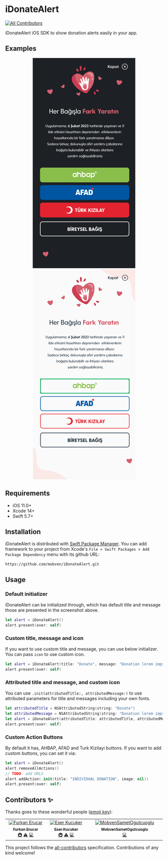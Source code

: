 # iDonateAlert
<!-- ALL-CONTRIBUTORS-BADGE:START - Do not remove or modify this section -->
[![All Contributors](https://img.shields.io/badge/all_contributors-2-orange.svg?style=flat-square)](#contributors-)
<!-- ALL-CONTRIBUTORS-BADGE:END -->

iDonateAlert iOS SDK to show donation alerts easily in your app.

## Examples
<p align="center">
  <img alt="UI" src="Docs/screenshot_dark.png">
  <img alt="UI" src="Docs/screenshot_light.png">
</p>


## Requirements
* iOS 11.0+
* Xcode 14+
* Swift 5.7+

## Installation
iDonateAlert is distributed with [Swift Package Manager](https://swift.org/package-manager/). You can add framework to your project from Xcode's `File > Swift Packages > Add Package Dependency` menu with its github URL:
```
https://github.com/mobven/iDonateAlert.git
```

## Usage
### Default initializer
iDonateAlert can be initialized through, which has default title and message those are presented in the screenshot above.
```swift
let alert = iDonateAlert()
alert.present(over: self)
```

### Custom title, message and icon
If you want to use custom title and message, you can use below initializer. You can pass `icon` to use custom icon.    
```swift 
let alert = iDonateAlert(title: "Donate", message: "Donation lorem impsum...")
alert.present(over: self)
```

### Attributed title and message, and custom icon
You can use `.init(attributedTitle:, attributedMessage:)` to use attributed parameters for title and messages including your own fonts. 
```swift    
let attributedTitle = NSAttributedString(string: "Donate")
let attributedMessage = NSAttributedString(string: "Donation lorem impsum...")
let alert = iDonateAlert(attributedTitle: attributedTitle, attributedMessage: attributedMessage)
alert.present(over: self)
```

### Custom Action Buttons
By default it has, AHBAP, AFAD and Turk Kizilayi buttons. If you want to add custom buttons, you can set it via:
```swift
let alert = iDonateAlert()
alert.removeAllActions()
// TODO: add URLS
alert.addAction(.init(title: "INDIVIDUAL DONATION", image: nil))
alert.present(over: self)
```

## Contributors ✨

Thanks goes to these wonderful people ([emoji key](https://allcontributors.org/docs/en/emoji-key)):

<!-- ALL-CONTRIBUTORS-LIST:START - Do not remove or modify this section -->
<!-- prettier-ignore-start -->
<!-- markdownlint-disable -->
<table>
  <tbody>
    <tr>
      <td align="center" valign="top" width="14.28%"><a href="https://www.linkedin.com/in/furkan-erucar/"><img src="https://avatars.githubusercontent.com/u/97690923?v=4?s=100" width="100px;" alt="Furkan Erucar"/><br /><sub><b>Furkan Erucar</b></sub></a><br /><a href="#infra-Pessevmeyen" title="Infrastructure (Hosting, Build-Tools, etc)">🚇</a> <a href="https://github.com/mobven/iDonateAlert/commits?author=Pessevmeyen" title="Tests">⚠️</a> <a href="https://github.com/mobven/iDonateAlert/commits?author=Pessevmeyen" title="Code">💻</a></td>
      <td align="center" valign="top" width="14.28%"><a href="https://github.com/NOTB4D"><img src="https://avatars.githubusercontent.com/u/75912206?v=4?s=100" width="100px;" alt="Eser Kucuker"/><br /><sub><b>Eser Kucuker</b></sub></a><br /><a href="#infra-NOTB4D" title="Infrastructure (Hosting, Build-Tools, etc)">🚇</a> <a href="https://github.com/mobven/iDonateAlert/commits?author=NOTB4D" title="Tests">⚠️</a> <a href="https://github.com/mobven/iDonateAlert/commits?author=NOTB4D" title="Code">💻</a></td>
      <td align="center" valign="top" width="14.28%"><a href="https://github.com/MobvenSametOgutcuoglu"><img src="https://avatars.githubusercontent.com/u/108695720?v=4?s=100" width="100px;" alt="MobvenSametOgutcuoglu"/><br /><sub><b>MobvenSametOgutcuoglu</b></sub></a><br /><a href="https://github.com/mobven/iDonateAlert/commits?author=MobvenSametOgutcuoglu" title="Code">💻</a></td>
    </tr>
  </tbody>
</table>

<!-- markdownlint-restore -->
<!-- prettier-ignore-end -->

<!-- ALL-CONTRIBUTORS-LIST:END -->

This project follows the [all-contributors](https://github.com/all-contributors/all-contributors) specification. Contributions of any kind welcome!